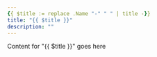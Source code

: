```yaml
---
{{ $title := replace .Name "-" " " | title -}}
title: "{{ $title }}"
description: ""
---
```


Content for "{{ $title }}" goes here
